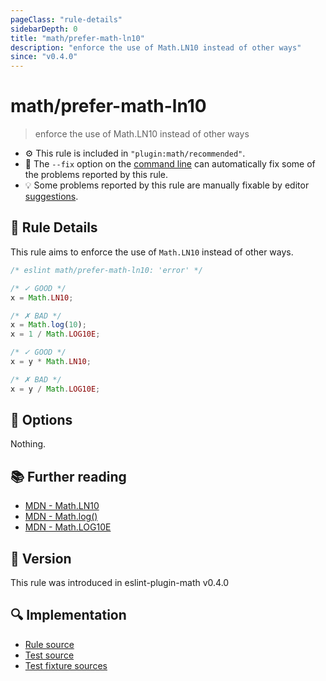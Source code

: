 ```yaml
---
pageClass: "rule-details"
sidebarDepth: 0
title: "math/prefer-math-ln10"
description: "enforce the use of Math.LN10 instead of other ways"
since: "v0.4.0"
---
```


# math/prefer-math-ln10

> enforce the use of Math.LN10 instead of other ways

- ⚙️ This rule is included in `"plugin:math/recommended"`.
- 🔧 The `--fix` option on the [command line](https://eslint.org/docs/user-guide/command-line-interface#fixing-problems) can automatically fix some of the problems reported by this rule.
- 💡 Some problems reported by this rule are manually fixable by editor [suggestions](https://eslint.org/docs/developer-guide/working-with-rules#providing-suggestions).

## 📖 Rule Details

This rule aims to enforce the use of `Math.LN10` instead of other ways.

<eslint-code-block fix>

<!-- eslint-skip -->

```js
/* eslint math/prefer-math-ln10: 'error' */

/* ✓ GOOD */
x = Math.LN10;

/* ✗ BAD */
x = Math.log(10);
x = 1 / Math.LOG10E;

/* ✓ GOOD */
x = y * Math.LN10;

/* ✗ BAD */
x = y / Math.LOG10E;
```

</eslint-code-block>

## 🔧 Options

Nothing.

## 📚 Further reading

- [MDN - Math.LN10](https://developer.mozilla.org/en-US/docs/Web/JavaScript/Reference/Global_Objects/Math/LN10)
- [MDN - Math.log()](https://developer.mozilla.org/en-US/docs/Web/JavaScript/Reference/Global_Objects/Math/log)
- [MDN - Math.LOG10E](https://developer.mozilla.org/en-US/docs/Web/JavaScript/Reference/Global_Objects/Math/LOG10E)

## 🚀 Version

This rule was introduced in eslint-plugin-math v0.4.0

## 🔍 Implementation

- [Rule source](https://github.com/ota-meshi/eslint-plugin-math/blob/main/src/rules/prefer-math-ln10.ts)
- [Test source](https://github.com/ota-meshi/eslint-plugin-math/blob/main/tests/src/rules/prefer-math-ln10.ts)
- [Test fixture sources](https://github.com/ota-meshi/eslint-plugin-math/tree/main/tests/fixtures/rules/prefer-math-ln10)
